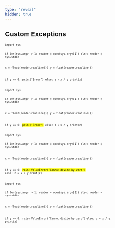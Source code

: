 ```yaml
---
type: "reveal"
hidden: true
---
```


<section>
  <h2>Custom Exceptions</h2>
</section>

<section>
	<pre class="stretch" style="font-size: .70em"><code class="python">import sys

if len(sys.argv) > 1:
  reader = open(sys.argv[1])
else:
  reader = sys.stdin

x = float(reader.readline())
y = float(reader.readline())

if y == 0:
  print("Error")
else:
  z = x / y
  print(z)
</code></pre>
</section>

<section>
	<pre class="stretch" style="font-size: .70em"><code class="python">import sys

if len(sys.argv) > 1:
  reader = open(sys.argv[1])
else:
  reader = sys.stdin

x = float(reader.readline())
y = float(reader.readline())

if y == 0:
  <mark>print("Error")</mark>
else:
  z = x / y
  print(z)
</code></pre>
</section>

<section>
	<pre class="stretch" style="font-size: .70em"><code class="python">import sys

if len(sys.argv) > 1:
  reader = open(sys.argv[1])
else:
  reader = sys.stdin

x = float(reader.readline())
y = float(reader.readline())

if y == 0:
  <mark>raise ValueError("Cannot divide by zero")</mark>
else:
  z = x / y
  print(z)
</code></pre>
</section>

<section>
	<pre class="stretch" style="font-size: .70em"><code class="python">import sys

if len(sys.argv) > 1:
  reader = open(sys.argv[1])
else:
  reader = sys.stdin

x = float(reader.readline())
y = float(reader.readline())

if y == 0:
  raise ValueError("Cannot divide by zero")
else:
  z = x / y
  print(z)
</code></pre>
</section>
